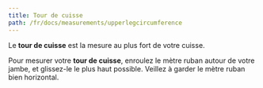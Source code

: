 ```yaml
---
title: Tour de cuisse
path: /fr/docs/measurements/upperlegcircumference
---
```


Le **tour de cuisse** est la mesure au plus fort de votre cuisse.

Pour mesurer votre **tour de cuisse**, enroulez le mètre ruban autour de votre jambe, et glissez-le le plus haut possible. 
Veillez à garder le mètre ruban bien horizontal.

